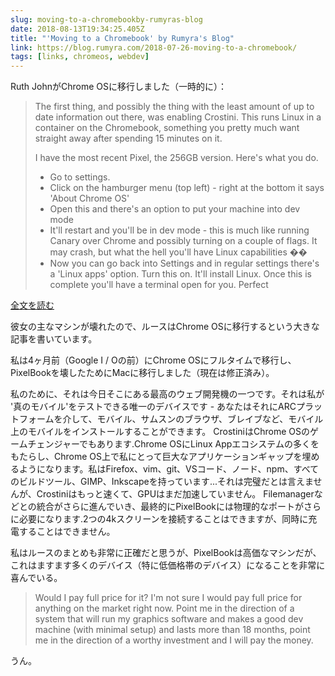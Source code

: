 ```yaml
---
slug: moving-to-a-chromebookby-rumyras-blog
date: 2018-08-13T19:34:25.405Z
title: "'Moving to a Chromebook' by Rumyra's Blog"
link: https://blog.rumyra.com/2018-07-26-moving-to-a-chromebook/
tags: [links, chromeos, webdev]
---
```

Ruth JohnがChrome OSに移行しました（一時的に）：

> The first thing, and possibly the thing with the least amount of up to date information out there, was enabling Crostini. This runs Linux in a container on the Chromebook, something you pretty much want straight away after spending 15 minutes on it.
> 
> I have the most recent Pixel, the 256GB version. Here's what you do.
> 
> * Go to settings.
> * Click on the hamburger menu (top left) - right at the bottom it says 'About Chrome OS'
> * Open this and there's an option to put your machine into dev mode
> * It'll restart and you'll be in dev mode - this is much like running Canary over Chrome and possibly turning on a couple of flags. It may crash, but what the hell you'll have Linux capabilities &#xd83d;&#xde03;
> * Now you can go back into Settings and in regular settings there's a 'Linux apps' option. Turn this on. It'll install Linux.
> Once this is complete you'll have a terminal open for you. Perfect


[全文を読む](https://blog.rumyra.com/2018-07-26-moving-to-a-chromebook/)

彼女の主なマシンが壊れたので、ルースはChrome OSに移行するという大きな記事を書いています。

私は4ヶ月前（Google I / Oの前）にChrome OSにフルタイムで移行し、PixelBookを壊したためにMacに移行しました（現在は修正済み）。

私のために、それは今日そこにある最高のウェブ開発機の一つです。それは私が '真のモバイル'をテストできる唯一のデバイスです - あなたはそれにARCプラットフォームを介して、モバイル、サムスンのブラウザ、ブレイブなど、モバイル上のモバイルをインストールすることができます。 CrostiniはChrome OSのゲームチェンジャーでもあります.Chrome OSにLinux Appエコシステムの多くをもたらし、Chrome OS上で私にとって巨大なアプリケーションギャップを埋めるようになります。私はFirefox、vim、git、VSコード、ノード、npm、すべてのビルドツール、GIMP、Inkscapeを持っています...それは完璧だとは言えませんが、Crostiniはもっと速くて、GPUはまだ加速していません。 Filemanagerなどとの統合がさらに進んでいき、最終的にPixelBookには物理的なポートがさらに必要になります.2つの4kスクリーンを接続することはできますが、同時に充電することはできません。

私はルースのまとめも非常に正確だと思うが、PixelBookは高価なマシンだが、これはますます多くのデバイス（特に低価格帯のデバイス）になることを非常に喜んでいる。

> Would I pay full price for it? I'm not sure I would pay full price for anything on the market right now. Point me in the direction of a system that will run my graphics software and makes a good dev machine (with minimal setup) and lasts more than 18 months, point me in the direction of a worthy investment and I will pay the money.


うん。
